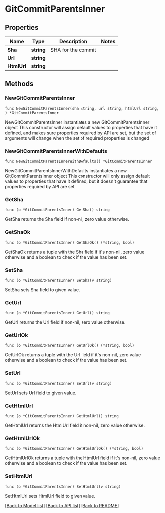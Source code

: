 # GitCommitParentsInner

## Properties

Name | Type | Description | Notes
------------ | ------------- | ------------- | -------------
**Sha** | **string** | SHA for the commit | 
**Url** | **string** |  | 
**HtmlUrl** | **string** |  | 

## Methods

### NewGitCommitParentsInner

`func NewGitCommitParentsInner(sha string, url string, htmlUrl string, ) *GitCommitParentsInner`

NewGitCommitParentsInner instantiates a new GitCommitParentsInner object
This constructor will assign default values to properties that have it defined,
and makes sure properties required by API are set, but the set of arguments
will change when the set of required properties is changed

### NewGitCommitParentsInnerWithDefaults

`func NewGitCommitParentsInnerWithDefaults() *GitCommitParentsInner`

NewGitCommitParentsInnerWithDefaults instantiates a new GitCommitParentsInner object
This constructor will only assign default values to properties that have it defined,
but it doesn't guarantee that properties required by API are set

### GetSha

`func (o *GitCommitParentsInner) GetSha() string`

GetSha returns the Sha field if non-nil, zero value otherwise.

### GetShaOk

`func (o *GitCommitParentsInner) GetShaOk() (*string, bool)`

GetShaOk returns a tuple with the Sha field if it's non-nil, zero value otherwise
and a boolean to check if the value has been set.

### SetSha

`func (o *GitCommitParentsInner) SetSha(v string)`

SetSha sets Sha field to given value.


### GetUrl

`func (o *GitCommitParentsInner) GetUrl() string`

GetUrl returns the Url field if non-nil, zero value otherwise.

### GetUrlOk

`func (o *GitCommitParentsInner) GetUrlOk() (*string, bool)`

GetUrlOk returns a tuple with the Url field if it's non-nil, zero value otherwise
and a boolean to check if the value has been set.

### SetUrl

`func (o *GitCommitParentsInner) SetUrl(v string)`

SetUrl sets Url field to given value.


### GetHtmlUrl

`func (o *GitCommitParentsInner) GetHtmlUrl() string`

GetHtmlUrl returns the HtmlUrl field if non-nil, zero value otherwise.

### GetHtmlUrlOk

`func (o *GitCommitParentsInner) GetHtmlUrlOk() (*string, bool)`

GetHtmlUrlOk returns a tuple with the HtmlUrl field if it's non-nil, zero value otherwise
and a boolean to check if the value has been set.

### SetHtmlUrl

`func (o *GitCommitParentsInner) SetHtmlUrl(v string)`

SetHtmlUrl sets HtmlUrl field to given value.



[[Back to Model list]](../README.md#documentation-for-models) [[Back to API list]](../README.md#documentation-for-api-endpoints) [[Back to README]](../README.md)


